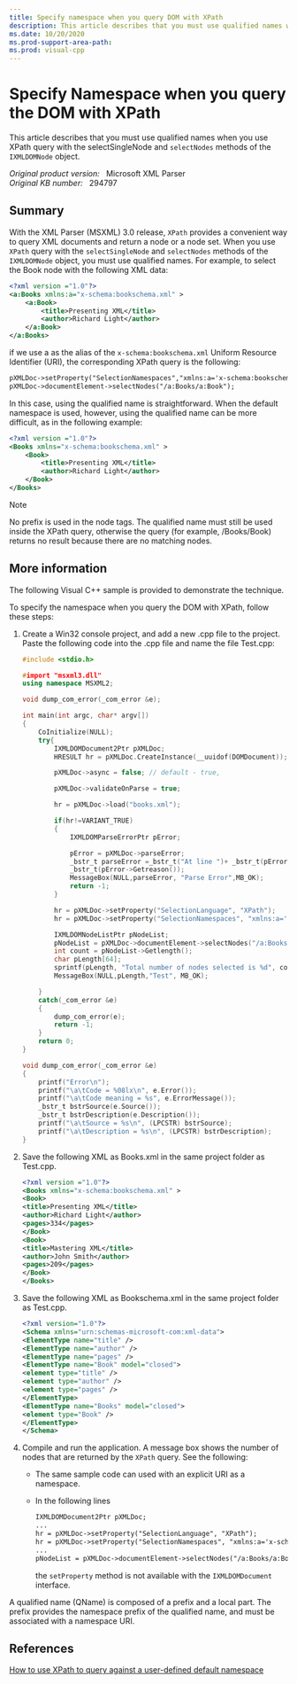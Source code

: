 ```yaml
---
title: Specify namespace when you query DOM with XPath
description: This article describes that you must use qualified names when you use XPath query with the selectSingleNode and selectNodes methods of the IXMLDOMNode object.
ms.date: 10/20/2020
ms.prod-support-area-path: 
ms.prod: visual-cpp
---
```

# Specify Namespace when you query the DOM with XPath

This article describes that you must use qualified names when you use XPath query with the selectSingleNode and `selectNodes` methods of the `IXMLDOMNode` object.

_Original product version:_ &nbsp; Microsoft XML Parser  
_Original KB number:_ &nbsp; 294797

## Summary

With the XML Parser (MSXML) 3.0 release, `XPath` provides a convenient way to query XML documents and return a node or a node set. When you use `XPath` query with the `selectSingleNode` and `selectNodes` methods of the `IXMLDOMNode` object, you must use qualified names. For example, to select the Book node with the following XML data:

```xml
<?xml version ="1.0"?>
<a:Books xmlns:a="x-schema:bookschema.xml" >
    <a:Book>
        <title>Presenting XML</title>
        <author>Richard Light</author>
    </a:Book>
</a:Books>
```

if we use a as the alias of the `x-schema:bookschema.xml` Uniform Resource Identifier (URI), the corresponding XPath query is the following:

```xml
pXMLDoc->setProperty("SelectionNamespaces","xmlns:a='x-schema:bookschema.xml'");
pXMLDoc->documentElement->selectNodes("/a:Books/a:Book");
```

In this case, using the qualified name is straightforward. When the default namespace is used, however, using the qualified name can be more difficult, as in the following example:

```xml
<?xml version ="1.0"?>
<Books xmlns="x-schema:bookschema.xml" >
    <Book>
        <title>Presenting XML</title>
        <author>Richard Light</author>
    </Book>
</Books>
```

> [!NOTE]
> No prefix is used in the node tags. The qualified name must still be used inside the XPath query, otherwise the query (for example, /Books/Book) returns no result because there are no matching nodes.

## More information

The following Visual C++ sample is provided to demonstrate the technique.

To specify the namespace when you query the DOM with XPath, follow these steps:

1. Create a Win32 console project, and add a new .cpp file to the project. Paste the following code into the .cpp file and name the file Test.cpp:

    ```cpp
    #include <stdio.h>

    #import "msxml3.dll"
    using namespace MSXML2;

    void dump_com_error(_com_error &e);

    int main(int argc, char* argv[])
    {
        CoInitialize(NULL);
        try{
            IXMLDOMDocument2Ptr pXMLDoc;
            HRESULT hr = pXMLDoc.CreateInstance(__uuidof(DOMDocument));

            pXMLDoc->async = false; // default - true,

            pXMLDoc->validateOnParse = true;

            hr = pXMLDoc->load("books.xml");

            if(hr!=VARIANT_TRUE)
            {
                IXMLDOMParseErrorPtr pError;

                pError = pXMLDoc->parseError;
                _bstr_t parseError =_bstr_t("At line ")+ _bstr_t(pError->Getline()) + _bstr_t("\n")+
                _bstr_t(pError->Getreason());
                MessageBox(NULL,parseError, "Parse Error",MB_OK);
                return -1;
            }

            hr = pXMLDoc->setProperty("SelectionLanguage", "XPath");
            hr = pXMLDoc->setProperty("SelectionNamespaces", "xmlns:a='x-schema:bookschema.xml'");

            IXMLDOMNodeListPtr pNodeList;
            pNodeList = pXMLDoc->documentElement->selectNodes("/a:Books/a:Book");
            int count = pNodeList->Getlength();
            char pLength[64];
            sprintf(pLength, "Total number of nodes selected is %d", count);
            MessageBox(NULL,pLength,"Test", MB_OK);

        }
        catch(_com_error &e)
        {
            dump_com_error(e);
            return -1;
        }
        return 0;
    }

    void dump_com_error(_com_error &e)
    {
        printf("Error\n");
        printf("\a\tCode = %08lx\n", e.Error());
        printf("\a\tCode meaning = %s", e.ErrorMessage());
        _bstr_t bstrSource(e.Source());
        _bstr_t bstrDescription(e.Description());
        printf("\a\tSource = %s\n", (LPCSTR) bstrSource);
        printf("\a\tDescription = %s\n", (LPCSTR) bstrDescription);
    }
    ```

2. Save the following XML as Books.xml in the same project folder as Test.cpp.

    ```xml
    <?xml version ="1.0"?>
    <Books xmlns="x-schema:bookschema.xml" >
    <Book>
    <title>Presenting XML</title>
    <author>Richard Light</author>
    <pages>334</pages>
    </Book>
    <Book>
    <title>Mastering XML</title>
    <author>John Smith</author>
    <pages>209</pages>
    </Book>
    </Books>
    ```

3. Save the following XML as Bookschema.xml in the same project folder as Test.cpp.

    ```xml
    <?xml version="1.0"?>
    <Schema xmlns="urn:schemas-microsoft-com:xml-data">
    <ElementType name="title" />
    <ElementType name="author" />
    <ElementType name="pages" />
    <ElementType name="Book" model="closed">
    <element type="title" />
    <element type="author" />
    <element type="pages" />
    </ElementType>
    <ElementType name="Books" model="closed">
    <element type="Book" />
    </ElementType>
    </Schema>
    ```

4. Compile and run the application. A message box shows the number of nodes that are returned by the `XPath` query. See the following:

    - The same sample code can used with an explicit URI as a namespace.
    - In the following lines

        ```xml
        IXMLDOMDocument2Ptr pXMLDoc;
        ...
        hr = pXMLDoc->setProperty("SelectionLanguage", "XPath");
        hr = pXMLDoc->setProperty("SelectionNamespaces", "xmlns:a='x-schema:bookschema.xml'");
        ...
        pNodeList = pXMLDoc->documentElement->selectNodes("/a:Books/a:Book");
        ```

       the `setProperty` method is not available with the `IXMLDOMDocument` interface.

A qualified name (QName) is composed of a prefix and a local part. The prefix provides the namespace prefix of the qualified name, and must be associated with a namespace URI.

## References

[How to use XPath to query against a user-defined default namespace](https://support.microsoft.com/help/288147)
